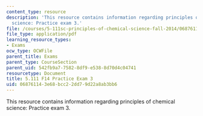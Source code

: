 ```yaml
---
content_type: resource
description: 'This resource contains information regarding principles of chemical
  science: Practice exam 3.'
file: /courses/5-111sc-principles-of-chemical-science-fall-2014/068761143e68bcc22dd79d22a8ab3bb6_MIT5_111F14_PractExam3.pdf
file_type: application/pdf
learning_resource_types:
- Exams
ocw_type: OCWFile
parent_title: Exams
parent_type: CourseSection
parent_uid: 542fb9a7-7582-8df9-e538-8d70d4c04741
resourcetype: Document
title: 5.111 F14 Practice Exam 3
uid: 06876114-3e68-bcc2-2dd7-9d22a8ab3bb6
---
```

This resource contains information regarding principles of chemical science: Practice exam 3.

